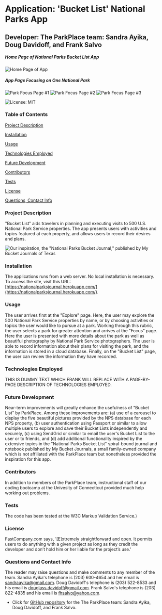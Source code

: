 # Application: 'Bucket List' National Parks App

## Developer: The ParkPlace team: Sandra Ayika, Doug Davidoff, and Frank Salvo

##### Home Page of National Parks Bucket List App
![Home Page of App](https://user-images.githubusercontent.com/10477863/99888805-62e85880-2c1d-11eb-92fa-9fe3371b6eb1.png)

##### App Page Focusing on One National Park
![Park Focus Page #1](https://user-images.githubusercontent.com/10477863/99888903-531d4400-2c1e-11eb-962a-1fdae33be107.png)
![Park Focus Page #2](https://user-images.githubusercontent.com/10477863/99888922-852ea600-2c1e-11eb-9cd5-48a39b170c1c.png)
![Park Focus Page #3](https://user-images.githubusercontent.com/10477863/99888945-aa231900-2c1e-11eb-8bbb-38a5551dccc1.png)


![License: MIT](http://img.shields.io/static/v1?label=License&message=MIT&color=orange) 

### Table of Contents
[Project Description](#project-description)

[Installation](#installation)

[Usage](#usage)

[Technologies Employed](#technologies-employed)

[Future Development](#future-development)

[Contributors](#contributors)

[Tests](#tests)

[License](#license)

[Questions, Contact Info](#questions-and-contact-info)

### Project Description
 "Bucket List" aids travelers in planning and executing visits to 500 U.S. National Park Service properties. The app presents users with activities and topics featured at each property, and allows users to record their desires and plans.

 ![Our inspiration, the "National Parks Bucket Journal," published by My Bucket Journals of Texas](https://user-images.githubusercontent.com/10477863/99752348-28ae7800-2ab2-11eb-9dde-135b4f3b7ab6.png)
 
### Installation
 The applications runs from a web server. No local installation is necessary. To access the site, visit this URL:
 [https://nationalparksjournal.herokuapp.com/](https://nationalparksjournal.herokuapp.com/).

### Usage
 The user arrives first at the "Explore" page. Here, the user may explore the 500 National Park Service properties by name, or by choosing activities or topics the user would like to pursue at a park. Working through this rubric, the user selects a park for greater attention and arrives at the "Focus" page. Here the user is presented with more details about the park as well as beautiful photography by National Park Service photographers. The user is able to record information about their plans for visiting the park, and the information is stored in a cloud database. Finally, on the "Bucket List" page, the user can review the information they have recorded. 

### Technologies Employed
 THIS IS DUMMY TEXT WHICH FRANK WILL REPLACE WITH A PAGE-BY-PAGE DESCRIPTION OF TECHNOLOGIES EMPLOYED.
 
### Future Development
 Near-term improvements will greatly enhance the usefulness of "Bucket List" by ParkPlace. Among these improvements are: (a) use of a carousel to display the five beautiful pictures provided by the NPS database for each NPS property, (b) user authentication using Passport or similar to allow multiple users to explore and save their Bucket Lists independently and securely, (c) using SendGrid or similar to email the user's Bucket List to the user or to friends, and (d) add additional functionality inspired by the extensive topics in the "National Parks Bucket List" spiral-bound journal and notebook published by My Bucket Journals, a small family-owned company which is not affiliated with the ParkPlace team but nonetheless provided the inspiration for this app.

### Contributors
 In addition to members of the ParkPlace team, instructional staff of our coding bootcamp at the Univesity of Connecticut provided much help working out problems.

### Tests
 The code has been tested at the W3C Markup Validation Service.)

### License
 FastCompany.com says, '[E]xtremely straightforward and open. It permits users to do anything with a given project as long as they credit the developer and don’t hold him or her liable for the project’s use.'

### Questions and Contact Info
 The reader may raise questions and make comments to any member of the team. Sandra Ayika's telephone is (203) 600-4654 and her email is sandraayika@gmail.com. Doug Davidoff's telephone is (203) 522-8533 and his email is douglass.davidoff@gmail.com. Frank Salvo's telephone is (203) 822-4835 and his email is fhsalvo@yahoo.com.
 * Click for [GitHub repository](https://github.com/lorjoh/bucketList) for the The ParkPlace team: Sandra Ayika, Doug Davidoff, and Frank Salvo.
